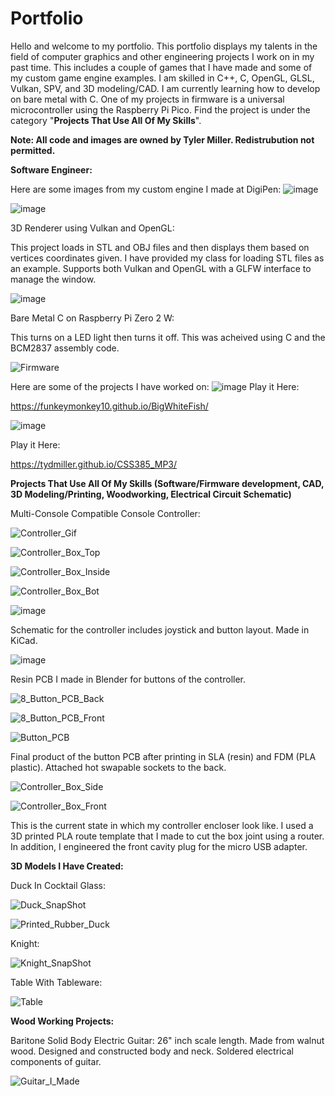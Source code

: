 # Portfolio
Hello and welcome to my portfolio. This portfolio displays my talents in the field of computer graphics and other engineering projects I work on in my past time. 
This includes a couple of games that I have made and some of my custom game engine examples. I am skilled in C++, C, OpenGL, GLSL, Vulkan, SPV, and 3D modeling/CAD. I am currently learning how to develop on bare metal with C.
One of my projects in firmware is a universal microcontroller using the Raspberry Pi Pico. Find the project is under the category "**Projects That Use All Of My Skills**".

**Note: All code and images are owned by Tyler Miller. Redistrubution not permitted.**

**Software Engineer:**

Here are some images from my custom engine I made at DigiPen:
![image](https://github.com/tydmiller/Portfolio/assets/70169338/9c00b695-8bd8-4337-85d2-16552f3c7125)

![image](https://github.com/tydmiller/Portfolio/assets/70169338/26c74675-9e25-491a-b114-7a75fd2c168e)

3D Renderer using Vulkan and OpenGL:

This project loads in STL and OBJ files and then displays them based on vertices coordinates given. I have provided my class for loading STL files as an example. Supports both Vulkan and OpenGL with a GLFW interface to manage the window.

![image](https://github.com/tydmiller/Portfolio/assets/70169338/cc21c805-8384-465a-8ef0-d9835dca59cb)

Bare Metal C on Raspberry Pi Zero 2 W:

This turns on a LED light then turns it off. This was acheived using C and the BCM2837 assembly code.

![Firmware](https://github.com/user-attachments/assets/09b9f42d-1b8f-4728-949c-bcb4b6bac192)

Here are some of the projects I have worked on:
![image](https://github.com/tydmiller/Portfolio/assets/70169338/f40f322e-9ee3-4198-8782-7342e3ba951f)
Play it Here:

https://funkeymonkey10.github.io/BigWhiteFish/

![image](https://github.com/tydmiller/Portfolio/assets/70169338/cfa57007-2707-484a-b6ff-9a235c65e040)

Play it Here:

https://tydmiller.github.io/CSS385_MP3/

**Projects That Use All Of My Skills (Software/Firmware development, CAD, 3D Modeling/Printing, Woodworking, Electrical Circuit Schematic)**

Multi-Console Compatible Console Controller:

![Controller_Gif](https://github.com/user-attachments/assets/2e5e104d-d104-4c10-a58f-c5c08bf5b367)

![Controller_Box_Top](https://github.com/user-attachments/assets/58006bd1-ea41-442a-ab70-c90ac267138f)

![Controller_Box_Inside](https://github.com/user-attachments/assets/50330ea3-cf2e-4ad8-a1b9-aa2228d4fbfa)

![Controller_Box_Bot](https://github.com/user-attachments/assets/632950b4-e2d7-4505-b8e6-6e88b0c450b6)

![image](https://github.com/user-attachments/assets/4cc435e3-b471-4fc6-a15c-9c00255b6331)

Schematic for the controller includes joystick and button layout. Made in KiCad.

![image](https://github.com/user-attachments/assets/2133e2d1-c5c5-4391-89cf-700743f8174b)

Resin PCB I made in Blender for buttons of the controller.

![8_Button_PCB_Back](https://github.com/user-attachments/assets/574f54ef-3ddb-451f-8a0c-32d752fd8e5e)

![8_Button_PCB_Front](https://github.com/user-attachments/assets/3d7337f0-403c-408b-87c7-78fb3c9a6575)

![Button_PCB](https://github.com/user-attachments/assets/97f37a38-b2b0-4610-8558-4c31bad66b3f)

Final product of the button PCB after printing in SLA (resin) and FDM (PLA plastic). Attached hot swapable sockets to the back.

![Controller_Box_Side](https://github.com/user-attachments/assets/646c8a28-3386-40a5-8543-5119d6156f5c)


![Controller_Box_Front](https://github.com/user-attachments/assets/daa2e4fe-8145-467b-9b66-62e2de99a0f7)

This is the current state in which my controller encloser look like. I used a 3D printed PLA route template that I made to cut the box joint using a router.
In addition, I engineered the front cavity plug for the micro USB adapter.

**3D Models I Have Created:**

Duck In Cocktail Glass:

![Duck_SnapShot](https://github.com/tydmiller/Portfolio/assets/70169338/5d6fa22b-cbb7-44f6-9c6b-87693fa1262e)

![Printed_Rubber_Duck](https://github.com/tydmiller/Portfolio/assets/70169338/37120333-b611-4aad-aed6-b944aeaad096)


Knight:

![Knight_SnapShot](https://github.com/tydmiller/Portfolio/assets/70169338/9f97a4e6-0a72-473f-8878-b67db7ca9d68)

Table With Tableware:

![Table](https://github.com/tydmiller/Portfolio/assets/70169338/c46549c9-48fb-4387-9e03-6c72400ff048)

**Wood Working Projects:**

Baritone Solid Body Electric Guitar:
26" inch scale length. Made from walnut wood. Designed and constructed body and neck. Soldered electrical components of guitar.

![Guitar_I_Made](https://github.com/user-attachments/assets/c8f7be39-17bc-4a7a-8b1f-c429ae7b5a1a)


